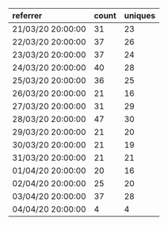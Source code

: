 | referrer          | count | uniques |
| :---------------- | :---- | :------ |
| 21/03/20 20:00:00 | 31    | 23      |
| 22/03/20 20:00:00 | 37    | 26      |
| 23/03/20 20:00:00 | 37    | 24      |
| 24/03/20 20:00:00 | 40    | 28      |
| 25/03/20 20:00:00 | 36    | 25      |
| 26/03/20 20:00:00 | 21    | 16      |
| 27/03/20 20:00:00 | 31    | 29      |
| 28/03/20 20:00:00 | 47    | 30      |
| 29/03/20 20:00:00 | 21    | 20      |
| 30/03/20 20:00:00 | 21    | 19      |
| 31/03/20 20:00:00 | 21    | 21      |
| 01/04/20 20:00:00 | 20    | 16      |
| 02/04/20 20:00:00 | 25    | 20      |
| 03/04/20 20:00:00 | 37    | 28      |
| 04/04/20 20:00:00 | 4     | 4       |